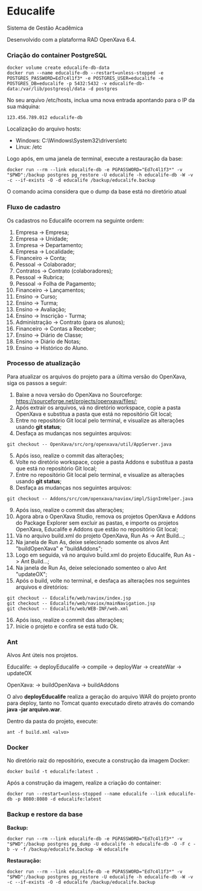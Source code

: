 Educalife
=========

Sistema de Gestão Acadêmica

Desenvolvido com a plataforma RAD OpenXava 6.4.

### Criação do container PostgreSQL

```
docker volume create educalife-db-data
docker run --name educalife-db --restart=unless-stopped -e POSTGRES_PASSWORD=Ed7c4l1f3* -e POSTGRES_USER=educalife -e POSTGRES_DB=educalife -p 5432:5432 -v educalife-db-data:/var/lib/postgresql/data -d postgres
```

No seu arquivo /etc/hosts, inclua uma nova entrada apontando para o IP da sua máquina:

```
123.456.789.012 educalife-db
```

Localização do arquivo hosts:
- Windows: C:\Windows\System32\drivers\etc
- Linux: /etc

Logo após, em uma janela de terminal, execute a restauração da base:

```
docker run --rm --link educalife-db -e PGPASSWORD="Ed7c4l1f3*" -v "$PWD":/backup postgres pg_restore -U educalife -h educalife-db -W -v -c --if-exists -O -d educalife /backup/educalife.backup
```

O comando acima considera que o dump da base está no diretório atual

### Fluxo de cadastro

Os cadastros no Educalife ocorrem na seguinte ordem:

1. Empresa -> Empresa;
2. Empresa -> Unidade;
3. Empresa -> Departamento;
4. Empresa -> Localidade;
6. Financeiro -> Conta;
7. Pessoal -> Colaborador; 
8. Contratos -> Contrato (colaboradores);
9. Pessoal -> Rubrica;
10. Pessoal -> Folha de Pagamento;
11. Financeiro -> Lançamentos;
12. Ensino -> Curso;
13. Ensino -> Turma;
14. Ensino -> Avaliação;
15. Ensino -> Inscrição - Turma;
16. Administração -> Contrato (para os alunos);
17. Financeiro -> Contas a Receber;
18. Ensino -> Diário de Classe;
19. Ensino -> Diário de Notas;
20. Ensino -> Histórico do Aluno.


### Processo de atualização

Para atualizar os arquivos do projeto para a última versão do OpenXava, siga os passos a seguir:

1. Baixe a nova versão do OpenXava no Sourceforge: https://sourceforge.net/projects/openxava/files/;
2. Após extrair os arquivos, vá no diretório workspace, copie a pasta OpenXava e substitua a pasta que está no repositório Git local;
3. Entre no repositório Git local pelo terminal, e visualize as alterações usando __git status__;
4. Desfaça as mudanças nos seguintes arquivos:

```
git checkout -- OpenXava/src/org/openxava/util/AppServer.java
```

5. Após isso, realize o commit das alterações;
6. Volte no diretório workspace, copie a pasta Addons e substitua a pasta que está no repositório Git local;
7. Entre no repositório Git local pelo terminal, e visualize as alterações usando __git status__;
8. Desfaça as mudanças nos seguintes arquivos:

```
git checkout -- Addons/src/com/openxava/naviox/impl/SignInHelper.java
```

9. Após isso, realize o commit das alterações;
10. Agora abra o OpenXava Studio, remova os projetos OpenXava e Addons do Package Explorer sem excluir as pastas, e importe os projetos OpenXava, Educalife e Addons que estão no repositório Git local;
11. Vá no arquivo build.xml do projeto OpenXava, Run As -> Ant Build...;
12. Na janela de Run As, deixe selecionado somente os alvos Ant "buildOpenXava" e "buildAddons";
13. Logo em seguida, vá no arquivo build.xml do projeto Educalife, Run As -> Ant Build...;
14. Na janela de Run As, deixe selecionado somenteo o alvo Ant "updateOX";
15. Após o build, volte no terminal, e desfaça as alterações nos seguintes arquivos e diretórios:

```
git checkout -- Educalife/web/naviox/index.jsp 
git checkout -- Educalife/web/naviox/mainNavigation.jsp
git checkout -- Educalife/web/WEB-INF/web.xml
```

16. Após isso, realize o commit das alterações;
17. Inicie o projeto e confira se está tudo Ok.


### Ant

Alvos Ant úteis nos projetos.

Educalife:
-> deployEducalife
-> compile
-> deployWar
-> createWar
-> updateOX

OpenXava:
-> buildOpenXava
-> buildAddons

O alvo **deployEducalife** realiza a geração do arquivo WAR do projeto pronto para deploy, tanto no Tomcat quanto executado direto através do comando __java -jar arquivo.war__. 

Dentro da pasta do projeto, execute:

```
ant -f build.xml <alvo>
```

### Docker

No diretório raiz do repositório, execute a construção da imagem Docker:

```
docker build -t educalife:latest .
```

Após a construção da imagem, realize a criação do container:

```
docker run --restart=unless-stopped --name educalife --link educalife-db -p 8080:8080 -d educalife:latest
```

### Backup e restore da base

**Backup:**

```
docker run --rm --link educalife-db -e PGPASSWORD="Ed7c4l1f3*" -v "$PWD":/backup postgres pg_dump -U educalife -h educalife-db -O -F c -b -v -f /backup/educalife.backup -W educalife
```

**Restauração:**

```
docker run --rm --link educalife-db -e PGPASSWORD="Ed7c4l1f3*" -v "$PWD":/backup postgres pg_restore -U educalife -h educalife-db -W -v -c --if-exists -O -d educalife /backup/educalife.backup
```